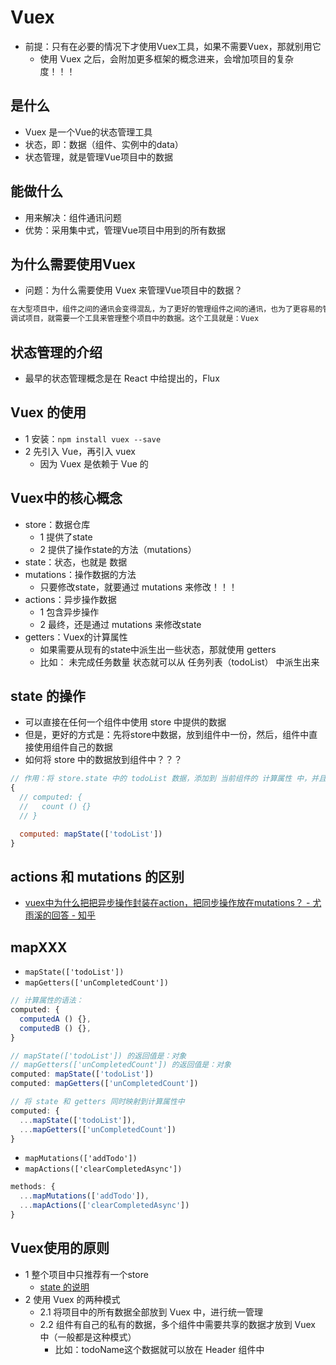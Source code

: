 # Vuex

- 前提：只有在必要的情况下才使用Vuex工具，如果不需要Vuex，那就别用它
  - 使用 Vuex 之后，会附加更多框架的概念进来，会增加项目的复杂度！！！

## 是什么

- Vuex 是一个Vue的状态管理工具
- 状态，即：数据（组件、实例中的data）
- 状态管理，就是管理Vue项目中的数据

## 能做什么

- 用来解决：组件通讯问题
- 优势：采用集中式，管理Vue项目中用到的所有数据

## 为什么需要使用Vuex

- 问题：为什么需要使用 Vuex 来管理Vue项目中的数据？

```html
在大型项目中，组件之间的通讯会变得混乱，为了更好的管理组件之间的通讯，也为了更容易的管理和
调试项目，就需要一个工具来管理整个项目中的数据。这个工具就是：Vuex
```

## 状态管理的介绍

- 最早的状态管理概念是在 React 中给提出的，Flux

## Vuex 的使用

- 1 安装：`npm install vuex --save`
- 2 先引入 Vue，再引入 vuex
  - 因为 Vuex 是依赖于 Vue 的

## Vuex中的核心概念

- store：数据仓库
  - 1 提供了state
  - 2 提供了操作state的方法（mutations）
- state：状态，也就是 数据
- mutations：操作数据的方法
  - 只要修改state，就要通过 mutations 来修改！！！
- actions：异步操作数据
  - 1 包含异步操作
  - 2 最终，还是通过 mutations 来修改state
- getters：Vuex的计算属性
  - 如果需要从现有的state中派生出一些状态，那就使用 getters
  - 比如： 未完成任务数量 状态就可以从 任务列表（todoList） 中派生出来

## state 的操作

- 可以直接在任何一个组件中使用 store 中提供的数据
- 但是，更好的方式是：先将store中数据，放到组件中一份，然后，组件中直接使用组件自己的数据
- 如何将 store 中的数据放到组件中？？？

```js
// 作用：将 store.state 中的 todoList 数据，添加到 当前组件的 计算属性 中，并且计算属性名称 与 store 中的名称相同
{
  // computed: {
  //   count () {}
  // }

  computed: mapState(['todoList'])
}
```

## actions 和 mutations 的区别

- [vuex中为什么把把异步操作封装在action，把同步操作放在mutations？ - 尤雨溪的回答 - 知乎](https://www.zhihu.com/question/48759748/answer/112823337)

## mapXXX

- `mapState(['todoList'])`
- `mapGetters(['unCompletedCount'])`

```js
// 计算属性的语法：
computed: {
  computedA () {},
  computedB () {},
}

// mapState(['todoList']) 的返回值是：对象
// mapGetters(['unCompletedCount']) 的返回值是：对象
computed: mapState(['todoList'])
computed: mapGetters(['unCompletedCount'])

// 将 state 和 getters 同时映射到计算属性中
computed: {
  ...mapState(['todoList']),
  ...mapGetters(['unCompletedCount'])
}
```

- `mapMutations(['addTodo'])`
- `mapActions(['clearCompletedAsync'])`

```js
methods: {
  ...mapMutations(['addTodo']),
  ...mapActions(['clearCompletedAsync'])
}
```

## Vuex使用的原则

- 1 整个项目中只推荐有一个store
  - [state 的说明](https://vuex.vuejs.org/zh/guide/state.html)
- 2 使用 Vuex 的两种模式
  - 2.1 将项目中的所有数据全部放到 Vuex 中，进行统一管理
  - 2.2 组件有自己的私有的数据，多个组件中需要共享的数据才放到 Vuex 中（一般都是这种模式）
    - 比如：todoName这个数据就可以放在 Header 组件中
